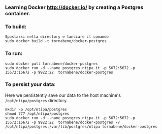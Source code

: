### Learning Docker http://docker.io/ by creating a Postgres container.

### To build:

	Spostarsi nella directory e lanciare il comando
    sudo docker build -t tornabene/docker-postgres .
  
### To run:

    sudo docker pull tornabene/docker-postgres
    sudo docker run -d --name postgres.ntipa.it -p 5672:5672 -p 15672:15672 -p 9922:22  tornabene/docker-postgres
    
### To persist your data:

Here we persistently save our data to the host machine's ``/opt/ntipa/postgres`` directory.

    mkdir -p /opt/ntipa/postgres
    chmod 777 /opt/ntipa/postgres
    sudo docker run -d --name postgres.ntipa.it -p 5672:5672 -p 15672:15672 -p 9922:22  tornabene/docker-postgres -v /opt/ntipa/postgres:/var/lib/postgres/ntipa tornabene/docker-postgres